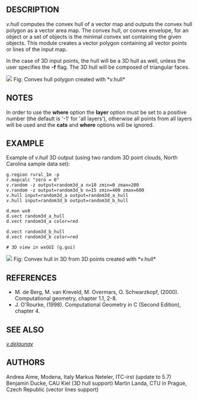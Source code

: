 ## DESCRIPTION

*v.hull* computes the convex hull of a vector map and outputs the convex
hull polygon as a vector area map. The convex hull, or convex envelope,
for an object or a set of objects is the minimal convex set containing
the given objects. This module creates a vector polygon containing all
vector points or lines of the input map.

In the case of 3D input points, the hull will be a 3D hull as well,
unless the user specifies the **-f** flag. The 3D hull will be composed
of triangular faces.

<img src="v_hull.png" data-border="1" />
Fig: Convex hull polygon created with *v.hull*

## NOTES

In order to use the **where** option the **layer** option must be set to
a positive number (the default is '-1' for 'all layers'), otherwise all
points from all layers will be used and the **cats** and **where**
options will be ignored.

## EXAMPLE

Example of *v.hull* 3D output (using two random 3D point clouds, North
Carolina sample data set):

```shell
g.region rural_1m -p
r.mapcalc "zero = 0"
v.random -z output=random3d_a n=10 zmin=0 zmax=200
v.random -z output=random3d_b n=15 zmin=400 zmax=600
v.hull input=random3d_a output=random3d_a_hull
v.hull input=random3d_b output=random3d_b_hull

d.mon wx0
d.vect random3d_a_hull
d.vect random3d_a color=red

d.vect random3d_b_hull
d.vect random3d_b color=red

# 3D view in wxGUI (g.gui)
```

<img src="v_hull_3d.png" data-border="1" />
Fig: Convex hull in 3D from 3D points created with *v.hull*

## REFERENCES

- M. de Berg, M. van Kreveld, M. Overmars, O. Schwarzkopf, (2000).
  Computational geometry, chapter 1.1, 2-8.
- J. O'Rourke, (1998). Computational Geometry in C (Second Edition),
  chapter 4.

## SEE ALSO

*[v.delaunay](v.delaunay.md)*

## AUTHORS

Andrea Aime, Modena, Italy
Markus Neteler, ITC-irst (update to 5.7)
Benjamin Ducke, CAU Kiel (3D hull support)
Martin Landa, CTU in Prague, Czech Republic (vector lines support)
